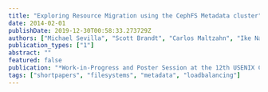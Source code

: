 ```yaml
---
title: "Exploring Resource Migration using the CephFS Metadata cluster"
date: 2014-02-01
publishDate: 2019-12-30T00:58:33.273729Z
authors: ["Michael Sevilla", "Scott Brandt", "Carlos Maltzahn", "Ike Nassi", "Sam Fineberg"]
publication_types: ["1"]
abstract: ""
featured: false
publication: "*Work-in-Progress and Poster Session at the 12th USENIX Conference on File and Storage Technology (FAST 2014)*"
tags: ["shortpapers", "filesystems", "metadata", "loadbalancing"]
---
```


